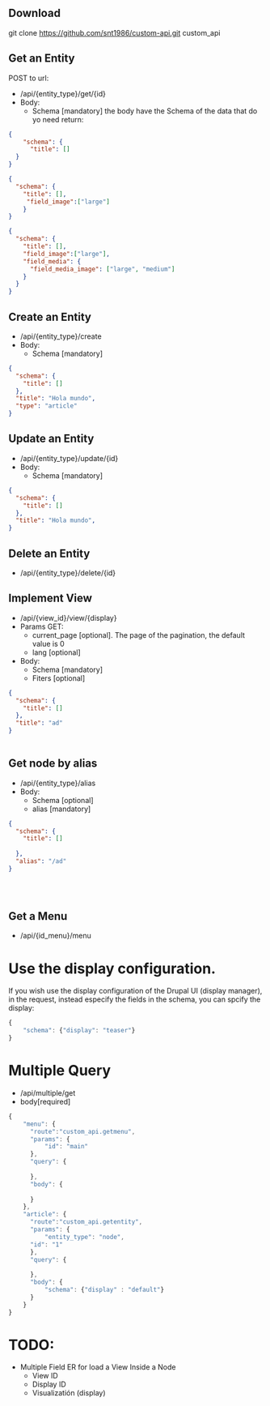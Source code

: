 ## Download
git clone https://github.com/snt1986/custom-api.git custom_api

## Get an Entity
POST to url:
* /api/{entity_type}/get/{id}
* Body: 
  * Schema [mandatory]
the body have the Schema of the data that do yo need return:
```json
{
	"schema": {
	  "title": []
  }
}
```


```json
{ 
  "schema": {
    "title": [],
     "field_image":["large"]
    }
}      
```
```json
{ 
  "schema": {
    "title": [],
    "field_image":["large"],
    "field_media": {
      "field_media_image": ["large", "medium"]
    }
  }
}      
```

## Create an Entity
* /api/{entity_type}/create
* Body: 
  * Schema [mandatory]
```json
{ 
  "schema": {
    "title": []  
  },
  "title": "Hola mundo",
  "type": "article"
}      
```

## Update an Entity
* /api/{entity_type}/update/{id}
* Body: 
  * Schema [mandatory]
```json
{ 
  "schema": {
    "title": []  
  },
  "title": "Hola mundo",
}      
```

## Delete an Entity
* /api/{entity_type}/delete/{id}

## Implement View
* /api/{view_id}/view/{display}
* Params GET: 
  * current_page [optional]. The page of the pagination, the default value is 0
  * lang [optional]
* Body: 
  * Schema [mandatory]
  * Fiters [optional]
```json 
{
  "schema": {
  	"title": []  	
  },
  "title": "ad"
}
         
``` 

## Get node by alias
* /api/{entity_type}/alias
* Body: 
  * Schema [optional]
  * alias [mandatory]
```json 
{
  "schema": {
  	"title": []
  	
  },
  "alias": "/ad"
}
         

         
``` 
## Get a Menu
* /api/{id_menu}/menu

# Use the display configuration.

If you wish use the display configuration of the Drupal UI (display manager), in the request, instead especify the fields in the schema, you can spcify the display:
```javascript 
{
	"schema": {"display": "teaser"}	
}
``` 
# Multiple Query
* /api/multiple/get
* body[required]
```javascript 
{
	"menu": {
	  "route":"custom_api.getmenu",
	  "params": {
		  "id": "main"
	  },
	  "query": {
	  
	  },
	  "body": {
	  
	  }
	},
	"article": {
	  "route":"custom_api.getentity",
	  "params": {
		  "entity_type": "node",
      "id": "1"
	  },
	  "query": {
	  
	  },
	  "body": {
		  "schema": {"display" : "default"}
	  }
	}
}
```
# TODO:
* Multiple Field ER for load a View Inside a Node
  - View ID
  - Display ID
  - Visualizatión (display)